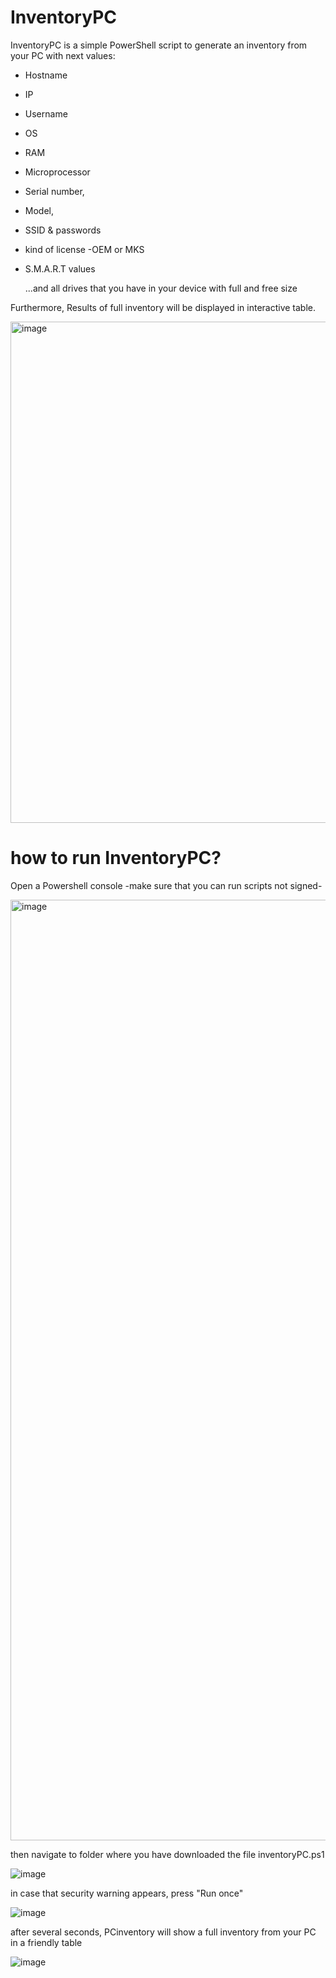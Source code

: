 # InventoryPC
InventoryPC is a simple PowerShell script to generate an inventory from your PC with next values:
- Hostname
- IP
- Username
- OS
- RAM
- Microprocessor
- Serial number,
- Model,
- SSID & passwords
- kind of license -OEM or MKS
- S.M.A.R.T values

  ...and all drives that you have in your device with full and free size
  
Furthermore, Results of full inventory will be displayed in interactive table.


<img width="802" alt="image" src="https://github.com/Tudelaa/InventoryPC/assets/108870102/531857e3-dcd1-4fa8-8b7c-5aa34ce41f7f">


# how to run InventoryPC?

Open a Powershell console -make sure that you can run scripts not signed-

<img width="1505" alt="image" src="https://github.com/user-attachments/assets/90274064-49f2-4c31-a36d-cd54ce644df4" />

then navigate to folder where you have downloaded the file inventoryPC.ps1

![image](https://github.com/user-attachments/assets/569ece35-fdca-410d-a1e9-3197a3d5607e)

in case that security warning appears, press "Run once"

![image](https://github.com/user-attachments/assets/3f67185c-bc9b-48d8-b1f6-672fa83ec29f)

after several seconds, PCinventory will show a full inventory from your PC in a friendly table

![image](https://github.com/user-attachments/assets/1059c095-1a49-490a-b309-91cda2727a33)



